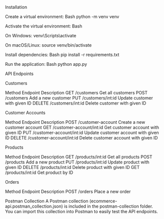 Installation

Create a virtual environment: Bash python -m venv venv

Activate the virtual environment: Bash

On Windows:
venv\Scripts\activate

On macOS/Linux:
source venv/bin/activate

Install dependencies: Bash pip install -r requirements.txt  

Run the application: Bash python app.py

API Endpoints

Customers

Method Endpoint Description GET /customers Get all customers POST /customers Add a new customer PUT /customers/int:id Update customer with given ID DELETE /customers/int:id Delete customer with given ID

Customer Accounts

Method Endpoint Description POST /customer-account Create a new customer account GET /customer-account/int:id Get customer account with given ID PUT /customer-account/int:id Update customer account with given ID DELETE /customer-account/int:id Delete customer account with given ID

Products

Method Endpoint Description GET /products/int:id Get all products POST /products Add a new product PUT /products/int:id Update product with given ID DELETE /products/int:id Delete product with given ID GET /products/int:id Get product by ID

Orders

Method Endpoint Description POST /orders Place a new order

Postman Collection A Postman collection (ecommerce-api.postman_collection.json) is included in the postman-collection folder. You can import this collection into Postman to easily test the API endpoints.

